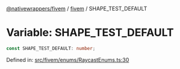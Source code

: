 [@nativewrappers/fivem](../../README.md) / [fivem](../README.md) / SHAPE\_TEST\_DEFAULT

# Variable: SHAPE\_TEST\_DEFAULT

```ts
const SHAPE_TEST_DEFAULT: number;
```

Defined in: [src/fivem/enums/RaycastEnums.ts:30](https://github.com/nativewrappers/nativewrappers/blob/91f5faba0ec3a416ffe852da10ae535e5abf14fa/src/fivem/enums/RaycastEnums.ts#L30)
